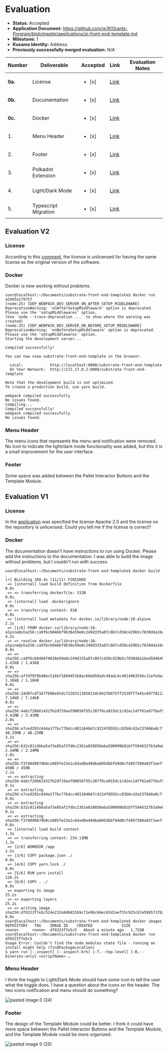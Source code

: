 # Evaluation

- **Status:** Accepted
- **Application Document:** https://github.com/w3f/Grants-Program/blob/master/applications/si-front-end-template.md
- **Milestone:** 1
- **Kusama Identity:** Address
- **Previously successfully merged evaluation:** N/A

| Number | Deliverable | Accepted | Link | Evaluation Notes |
| ------ | ----------- | -------- | ---- |----------------- |
| **0a.** | License | <ul><li>[x] </li></ul>| [Link](https://github.com/stojanov-igor/substrate-front-end-template/blob/material-design-update/LICENSE) |  |
| **0b.** | Documentation | <ul><li>[x] </li></ul>| [Link](https://github.com/stojanov-igor/substrate-front-end-template/blob/material-design-update/README.md) |  |
| **0c.** | Docker | <ul><li>[x] </li></ul>| [Link](https://github.com/stojanov-igor/substrate-front-end-template/blob/material-design-update/Dockerfile) |  |
| 1. | Menu Header | <ul><li>[x] </li></ul>| [Link](https://github.com/stojanov-igor/substrate-front-end-template/blob/material-design-update/src/AccountSelector.tsx) |  |
| 2. | Footer | <ul><li>[x] </li></ul>| [Link](https://github.com/stojanov-igor/substrate-front-end-template/blob/material-design-update/src/App.tsx) |  |
| 3. | Polkadot Extension| <ul><li>[x] </li></ul>| [Link](https://github.com/stojanov-igor/substrate-front-end-template/blob/material-design-update/src/substrate-lib/SubstrateContext.tsx) |   |
| 4. | Light/Dark Mode| <ul><li>[x] </li></ul>| [Link](https://github.com/stojanov-igor/substrate-front-end-template/blob/material-design-update/src/theme/theme.ts) |  |
| 5. | Typescript Migration | <ul><li>[x] </li></ul>| [Link](https://github.com/stojanov-igor/substrate-front-end-template/blob/material-design-update/tsconfig.json) |   |

## Evaluation V2

### License

According to this [comment](https://github.com/w3f/Grant-Milestone-Delivery/pull/1145#issuecomment-2006948660), the license is unlicensed for having the same license as the original version of the software.

### Docker

Docker is now working without problems.

```
user@localhost:~/Documents/substrate-front-end-template$ docker run a2495a179757
(node:25) [DEP_WEBPACK_DEV_SERVER_ON_AFTER_SETUP_MIDDLEWARE] DeprecationWarning: 'onAfterSetupMiddleware' option is deprecated. Please use the 'setupMiddlewares' option.
(Use `node --trace-deprecation ...` to show where the warning was created)
(node:25) [DEP_WEBPACK_DEV_SERVER_ON_BEFORE_SETUP_MIDDLEWARE] DeprecationWarning: 'onBeforeSetupMiddleware' option is deprecated. Please use the 'setupMiddlewares' option.
Starting the development server...

Compiled successfully!

You can now view substrate-front-end-template in the browser.

  Local:        	http://localhost:8000/substrate-front-end-template
  On Your Network:  http://172.17.0.2:8000/substrate-front-end-template

Note that the development build is not optimized.
To create a production build, use yarn build.

webpack compiled successfully
No issues found.
Compiling...
Compiled successfully!
webpack compiled successfully
No issues found.
```

### Menu Header

The menu icons that represents the menu and notification were removed. No icon to indicate the light/dark mode functionality was added, but this it is a small improvement for the user interface.

### Footer

Some space was added between the Pallet Interactor Buttons and the Template Module.

## Evaluation V1

### License

In the [application](https://github.com/w3f/Grants-Program/blob/master/applications/si-front-end-template.md#milestone-1---design--initial-code) was specified the license Apache 2.0 and the license on the repository is unlicensed. Could you tell me if the license is correct?

### Docker

The documentation doesn't have instructions to run using Docker. Please add the instructions to the documentation. I was able to build the image without problems, but I couldn't run with success.

```
user@localhost:~/Documents/substrate-front-end-template$ docker build .
[+] Building 160.4s (11/11) FINISHED                                                                                                                                      	 
 => [internal] load build definition from Dockerfile                                                                                                                  	0.0s
 => => transferring dockerfile: 332B                                                                                                                                  	0.0s
 => [internal] load .dockerignore                                                                                                                                     	0.0s
 => => transferring context: 91B                                                                                                                                      	0.0s
 => [internal] load metadata for docker.io/library/node:18-alpine                                                                                                     	2.1s
 => [1/6] FROM docker.io/library/node:18-alpine@sha256:ca9f6cb0466f9638e59e0c249d335a07c867cd50c429b5c7830dda1bed584649                                               	4.2s
 => => resolve docker.io/library/node:18-alpine@sha256:ca9f6cb0466f9638e59e0c249d335a07c867cd50c429b5c7830dda1bed584649                                               	0.0s
 => => sha256:ca9f6cb0466f9638e59e0c249d335a07c867cd50c429b5c7830dda1bed584649 1.43kB / 1.43kB                                                                        	0.0s
 => => sha256:affdf979bd8ec516bf189d451b8ac68dd50adc49adc4c4014963556c11efeda4 1.16kB / 1.16kB                                                                        	0.0s
 => => sha256:24d8fcd7167fb06e91dc7228311105013dc042f6875ff2528ff7a41c04770112 7.14kB / 7.14kB                                                                        	0.0s
 => => sha256:4abcf20661432fb2d719aaf90656f55c287f8ca915dc1c92ec14ff61e67fbaf8 3.41MB / 3.41MB                                                                        	2.0s
 => => sha256:e7ced292c644a1f7bc776dcc401164b67c9224f8592cc83b8c42e237668a0c7f 40.25MB / 40.25MB                                                                      	3.2s
 => => sha256:b32c0114bba5af3e85af37dbc23b1e026850aba590099b81bf75946327b3a9e8 2.34MB / 2.34MB                                                                        	1.8s
 => => sha256:f3748d9674b0ca905fe23e1cb4ad0e49d6a605dbbfb9d0cf485f300a03f1eeff 450B / 450B                                                                            	2.1s
 => => extracting sha256:4abcf20661432fb2d719aaf90656f55c287f8ca915dc1c92ec14ff61e67fbaf8                                                                             	0.1s
 => => extracting sha256:e7ced292c644a1f7bc776dcc401164b67c9224f8592cc83b8c42e237668a0c7f                                                                             	0.6s
 => => extracting sha256:b32c0114bba5af3e85af37dbc23b1e026850aba590099b81bf75946327b3a9e8                                                                             	0.1s
 => => extracting sha256:f3748d9674b0ca905fe23e1cb4ad0e49d6a605dbbfb9d0cf485f300a03f1eeff                                                                             	0.0s
 => [internal] load build context                                                                                                                                     	1.3s
 => => transferring context: 234.11MB                                                                                                                                 	1.3s
 => [2/6] WORKDIR /app                                                                                                                                                	1.5s
 => [3/6] COPY package.json ./                                                                                                                                        	0.0s
 => [4/6] COPY yarn.lock ./                                                                                                                                           	0.0s
 => [5/6] RUN yarn install                                                                                                                                          	126.2s
 => [6/6] COPY . ./                                                                                                                                                   	0.9s
 => exporting to image                                                                                                                                               	25.2s
 => => exporting layers                                                                                                                                              	25.2s
 => => writing image sha256:df0323f7e5c524e232a94b831b9cf1e9bc66ec65d2aef55c925cb7e599572fb2                                                                          	0.0s
user@localhost:~/Documents/substrate-front-end-template$ docker images
REPOSITORY   TAG   	IMAGE ID   	CREATED          	SIZE                                                                                                           	 
<none>   	<none>	df0323f7e5c5   About a minute ago   1.72GB
user@localhost:~/Documents/substrate-front-end-template$ docker run df0323f7e5c5
Usage Error: Couldn't find the node_modules state file - running an install might help (findPackageLocation)
$ yarn run [--inspect] [--inspect-brk] [-T,--top-level] [-B,--binaries-only] <scriptName> …
```

### Menu Header

I think the toggle to Light/Dark Mode should have some icon to tell the user what the toggle does.
I have a question about the icons on the header. The two icons notification and menu should do something? 

![pasted image 0 (24)](https://github.com/dsm-w3f/Grant-Milestone-Delivery/assets/112647953/5c2de4a4-c77b-418b-af4f-5725567dc66c)


### Footer

The design of the Template Module could be better. I think it could have more space between the Pallet Interactor Buttons and the Template Module, and the Template Module could be more organized.

![pasted image 0 (25)](https://github.com/dsm-w3f/Grant-Milestone-Delivery/assets/112647953/8ee0132d-3f02-41ce-8e4c-144eea3c36f7)
